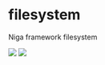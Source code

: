 # filesystem

Niga framework filesystem

<a href="https://packagist.org/packages/niga/filesystem" title="version"><img src="https://img.shields.io/packagist/v/niga/filesystem.svg?style=flat-square"/></a>
<a href="https://github.com/niga/filesystem/blob/master/LICENSE" title="license"><img src="https://img.shields.io/github/license/mashape/apistatus.svg?style=flat-square"/></a>
